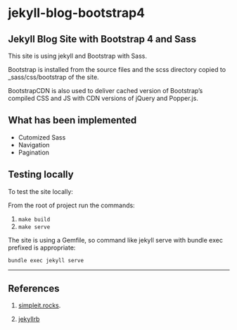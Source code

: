# jekyll-blog-bootstrap4

Jekyll Blog Site with Bootstrap 4 and Sass
------------------------------------------

This site is using jekyll and Bootstrap with Sass.

Bootstrap is installed from the source files and the scss directory copied to _sass/css/bootstrap of the site.

BootstrapCDN is also used to deliver cached version of Bootstrap’s compiled CSS and JS with CDN versions of jQuery and Popper.js.

## What has been implemented
* Cutomized Sass
* Navigation
* Pagination

## Testing locally

To test the site locally:

From the root of project run the commands:

1. `make build`
2. `make serve`

The site is using a Gemfile, so command like jekyll serve with bundle exec prefixed is appropriate:

`bundle exec jekyll serve`

<hr>

## References

1. [simpleit.rocks](https://simpleit.rocks/ruby/jekyll/tutorials/how-to-add-bootstrap-4-to-jekyll-the-right-way/).

2. [jekyllrb](https://jekyllrb.com/docs/pagination/)